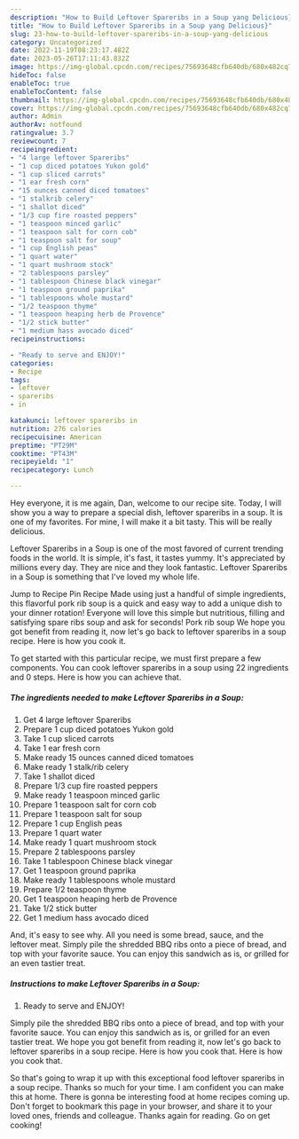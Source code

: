 ```yaml
---
description: "How to Build Leftover Spareribs in a Soup yang Delicious}"
title: "How to Build Leftover Spareribs in a Soup yang Delicious}"
slug: 23-how-to-build-leftover-spareribs-in-a-soup-yang-delicious
category: Uncategorized
date: 2022-11-19T08:23:17.482Z
date: 2023-05-26T17:11:43.832Z
image: https://img-global.cpcdn.com/recipes/75693648cfb640db/680x482cq70/leftover-spareribs-in-a-soup-recipe-main-photo.jpg
hideToc: false
enableToc: true
enableTocContent: false
thumbnail: https://img-global.cpcdn.com/recipes/75693648cfb640db/680x482cq70/leftover-spareribs-in-a-soup-recipe-main-photo.jpg
cover: https://img-global.cpcdn.com/recipes/75693648cfb640db/680x482cq70/leftover-spareribs-in-a-soup-recipe-main-photo.jpg
author: Admin
authorAv: notfound
ratingvalue: 3.7
reviewcount: 7
recipeingredient:
- "4 large leftover Spareribs"
- "1 cup diced potatoes Yukon gold"
- "1 cup sliced carrots"
- "1 ear fresh corn"
- "15 ounces canned diced tomatoes"
- "1 stalkrib celery"
- "1 shallot diced"
- "1/3 cup fire roasted peppers"
- "1 teaspoon minced garlic"
- "1 teaspoon salt for corn cob"
- "1 teaspoon salt for soup"
- "1 cup English peas"
- "1 quart water"
- "1 quart mushroom stock"
- "2 tablespoons parsley"
- "1 tablespoon Chinese black vinegar"
- "1 teaspoon ground paprika"
- "1 tablespoons whole mustard"
- "1/2 teaspoon thyme"
- "1 teaspoon heaping herb de Provence"
- "1/2 stick butter"
- "1 medium hass avocado diced"
recipeinstructions:

- "Ready to serve and ENJOY!"
categories:
- Recipe
tags:
- leftover
- spareribs
- in

katakunci: leftover spareribs in 
nutrition: 276 calories
recipecuisine: American
preptime: "PT29M"
cooktime: "PT43M"
recipeyield: "1"
recipecategory: Lunch

---
```



Hey everyone, it is me again, Dan, welcome to our recipe site. Today, I will show you a way to prepare a special dish, leftover spareribs in a soup. It is one of my favorites. For mine, I will make it a bit tasty. This will be really delicious.

Leftover Spareribs in a Soup is one of the most favored of current trending foods in the world. It is simple, it's fast, it tastes yummy. It's appreciated by millions every day. They are nice and they look fantastic. Leftover Spareribs in a Soup is something that I've loved my whole life.

Jump to Recipe Pin Recipe Made using just a handful of simple ingredients, this flavorful pork rib soup is a quick and easy way to add a unique dish to your dinner rotation! Everyone will love this simple but nutritious, filling and satisfying spare ribs soup and ask for seconds! Pork rib soup We hope you got benefit from reading it, now let&#39;s go back to leftover spareribs in a soup recipe. Here is how you cook it.


To get started with this particular recipe, we must first prepare a few components. You can cook leftover spareribs in a soup using 22 ingredients and 0 steps. Here is how you can achieve that.

<!--inarticleads1-->

##### The ingredients needed to make Leftover Spareribs in a Soup:

1. Get 4 large leftover Spareribs
1. Prepare 1 cup diced potatoes Yukon gold
1. Take 1 cup sliced carrots
1. Take 1 ear fresh corn
1. Make ready 15 ounces canned diced tomatoes
1. Make ready 1 stalk/rib celery
1. Take 1 shallot diced
1. Prepare 1/3 cup fire roasted peppers
1. Make ready 1 teaspoon minced garlic
1. Prepare 1 teaspoon salt for corn cob
1. Prepare 1 teaspoon salt for soup
1. Prepare 1 cup English peas
1. Prepare 1 quart water
1. Make ready 1 quart mushroom stock
1. Prepare 2 tablespoons parsley
1. Take 1 tablespoon Chinese black vinegar
1. Get 1 teaspoon ground paprika
1. Make ready 1 tablespoons whole mustard
1. Prepare 1/2 teaspoon thyme
1. Get 1 teaspoon heaping herb de Provence
1. Take 1/2 stick butter
1. Get 1 medium hass avocado diced


And, it&#39;s easy to see why. All you need is some bread, sauce, and the leftover meat. Simply pile the shredded BBQ ribs onto a piece of bread, and top with your favorite sauce. You can enjoy this sandwich as is, or grilled for an even tastier treat. 

<!--inarticleads2-->

##### Instructions to make Leftover Spareribs in a Soup:


1. Ready to serve and ENJOY!

Simply pile the shredded BBQ ribs onto a piece of bread, and top with your favorite sauce. You can enjoy this sandwich as is, or grilled for an even tastier treat. We hope you got benefit from reading it, now let&#39;s go back to leftover spareribs in a soup recipe. Here is how you cook that. Here is how you cook that. 

So that's going to wrap it up with this exceptional food leftover spareribs in a soup recipe. Thanks so much for your time. I am confident you can make this at home. There is gonna be interesting food at home recipes coming up. Don't forget to bookmark this page in your browser, and share it to your loved ones, friends and colleague. Thanks again for reading. Go on get cooking!
